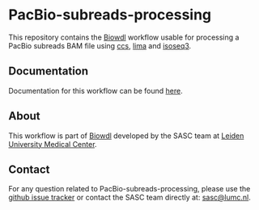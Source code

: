 # PacBio-subreads-processing
This repository contains the [Biowdl](https://github.com/biowdl) workflow
usable for processing a PacBio subreads BAM file using
[ccs](https://github.com/PacificBiosciences/ccs),
[lima](https://github.com/PacificBiosciences/barcoding) and
[isoseq3](https://github.com/PacificBiosciences/IsoSeq).

## Documentation
Documentation for this workflow can be
found [here](https://biowdl.github.io/PacBio-subreads-processing/).

## About
This workflow is part of [Biowdl](https://github.com/biowdl) developed by the
SASC team at [Leiden University Medical Center](https://www.lumc.nl/).

## Contact
<p>
  <!-- Obscure e-mail address for spammers -->
For any question related to PacBio-subreads-processing, please use the
<a href="https://github.com/biowdl/PacBio-subreads-processing/issues">github issue tracker</a>
or contact the SASC team directly at: 
<a href="&#109;&#97;&#105;&#108;&#116;&#111;&#58;&#115;&#97;&#115;&#99;&#64;&#108;&#117;&#109;&#99;&#46;&#110;&#108;">
&#115;&#97;&#115;&#99;&#64;&#108;&#117;&#109;&#99;&#46;&#110;&#108;</a>.
</p>
